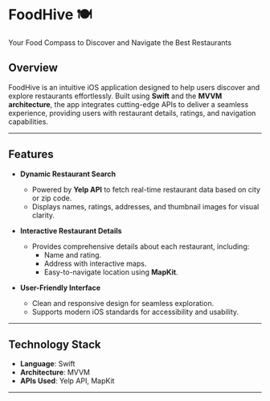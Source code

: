 # FoodHive 🍽️  
Your Food Compass to Discover and Navigate the Best Restaurants

## Overview  
FoodHive is an intuitive iOS application designed to help users discover and explore restaurants effortlessly. Built using **Swift** and the **MVVM architecture**, the app integrates cutting-edge APIs to deliver a seamless experience, providing users with restaurant details, ratings, and navigation capabilities.

---

## Features  
- **Dynamic Restaurant Search**  
  - Powered by **Yelp API** to fetch real-time restaurant data based on city or zip code.
  - Displays names, ratings, addresses, and thumbnail images for visual clarity.

- **Interactive Restaurant Details**  
  - Provides comprehensive details about each restaurant, including:
    - Name and rating.
    - Address with interactive maps.
    - Easy-to-navigate location using **MapKit**.

- **User-Friendly Interface**  
  - Clean and responsive design for seamless exploration.
  - Supports modern iOS standards for accessibility and usability.

---

## Technology Stack  
- **Language**: Swift  
- **Architecture**: MVVM  
- **APIs Used**: Yelp API, MapKit  

---


